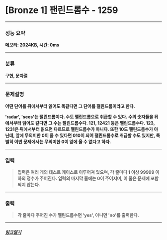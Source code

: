 # [Bronze 1] 팬린드롬수 - 1259
___
### **성능 요약**  
**메모리: 2024KB, 시간: 0ms**
___
### **분류**
**구현, 문자열**
___
### **문제설명**  
**<p>어떤 단어를 뒤에서부터 읽어도 똑같다면 그 단어를 팰린드롬이라고 한다. </p>'radar', 'sees'는 팰린드롬이다. 수도 팰린드롬으로 취급할 수 있다. 수의 숫자들을 뒤에서부터 읽어도 같다면 그 수는 팰린드롬수다. 121, 12421 등은 팰린드롬수다. 123, 1231은 뒤에서부터 읽으면 다르므로 팰린드롬수가 아니다. 또한 10도 팰린드롬수가 아닌데, 앞에 무의미한 0이 올 수 있다면 010이 되어 팰린드롬수로 취급할 수도 있지만, 특별히 이번 문제에서는 무의미한 0이 앞에 올 수 없다고 하자.**
___
### **입력**  
 > **입력은 여러 개의 테스트 케이스로 이루어져 있으며, 각 줄마다 1 이상 99999 이하의 정수가 주어진다. 입력의 마지막 줄에는 0이 주어지며, 이 줄은 문제에 포함되지 않는다.**
 
 ___
### **출력**  
 > **각 줄마다 주어진 수가 팰린드롬수면 'yes', 아니면 'no'를 출력한다.**
 
 ____
 ##### [*링크열기*](https://www.acmicpc.net/problem/1259)